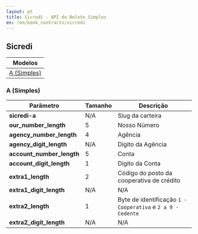 ```yaml
---
layout: pt
title: Sicredi - API do Boleto Simples
en: /en/bank_contracts/sicredi
---
```


## Sicredi

| Modelos                 
| ------------------------
| [A (Simples)](#a-simples)

### A (Simples)

| Parâmetro                 | Tamanho | Descrição
| ------------------------- | ------- | -------------------
| **sicredi-a**             | N/A     | Slug da carteira
| **our_number_length**     | 5       | Nosso Número
| **agency_number_length**  | 4       | Agência
| **agency_digit_length**   | N/A     | Dígito da Agência
| **account_number_length** | 5       | Conta
| **account_digit_length**  | 1       | Dígito da Conta
| **extra1_length**         | 2       | Código do posto da cooperativa de crédito
| **extra1_digit_length**   | N/A     | N/A
| **extra2_length**         | 1       | Byte de identificação `1 - Cooperativa` e `2 a 9 - Cedente`
| **extra2_digit_length**   | N/A     | N/A
